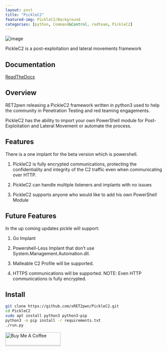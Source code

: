 ```yaml
---
layout: post
title: "PickleC2"
featured-img: PickleC2/Background
categories: [python, Command&Control, redteam, PickleC2]
---
```




![image](https://github.com/xRET2pwn/PickleC2/blob/main/c2.png?raw=true)

PickleC2 is a post-exploitation and lateral movements framework  
## Documentation

[ReadTheDocs](https://picklec2.readthedocs.io/)

## Overview

RET2pwn releasing a PickleC2 framework written in python3 used to help the community in Penetration Testing and red teaming engagements.  

PickleC2 has the ability to import your own PowerShell module for Post-Exploitation and Lateral Movement or automate the process.  


## Features 

There is a one implant for the beta version which is powershell.   

1. PickleC2 is fully encrypted communications, protecting the confidentiality and integrity of the C2 traffic even when communicating over HTTP.

2. PickleC2 can handle multiple listeners and implants with no issues

3. PickleC2 supports anyone who would like to add his own PowerShell Module

## Future Features

In the up coming updates pickle will support:   

1. Go Implant

2. Powershell-Less Implant that don’t use System.Management.Automation.dll.

3. Malleable C2 Profile will be supported.

4. HTTPS communications will be supported. NOTE: Even HTTP communications is fully encrypted.

## Install

```bash
git clone https://github.com/xRET2pwn/PickleC2.git
cd PickleC2
sudo apt install python3 python3-pip
python3 -m pip install -r requirements.txt
./run.py
```


<a href="https://www.buymeacoffee.com/ret2pwn" target="_blank"><img src="https://www.buymeacoffee.com/assets/img/custom_images/orange_img.png" alt="Buy Me A Coffee" style="height: 41px !important;width: 174px !important;box-shadow: 0px 3px 2px 0px rgba(190, 190, 190, 0.5) !important;-webkit-box-shadow: 0px 3px 2px 0px rgba(190, 190, 190, 0.5) !important;" ></a>